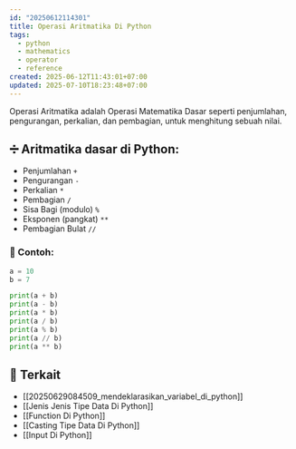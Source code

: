 ```yaml
---
id: "20250612114301"
title: Operasi Aritmatika Di Python
tags:
  - python
  - mathematics
  - operator
  - reference
created: 2025-06-12T11:43:01+07:00
updated: 2025-07-10T18:23:48+07:00
---
```


Operasi Aritmatika adalah Operasi Matematika Dasar seperti penjumlahan, pengurangan, perkalian, dan pembagian, untuk menghitung sebuah nilai.

## ➗ Aritmatika dasar di Python:

- Penjumlahan `+`
- Pengurangan `-`
- Perkalian `*`
- Pembagian `/`
- Sisa Bagi (modulo) `%`
- Eksponen (pangkat) `**`
- Pembagian Bulat `//`

### 📝 Contoh:

```python
a = 10
b = 7

print(a + b)
print(a - b)
print(a * b)
print(a / b)
print(a % b)
print(a // b)
print(a ** b)
```

## 🔗 Terkait

- [[20250629084509_mendeklarasikan_variabel_di_python]]
- [[Jenis Jenis Tipe Data Di Python]]
- [[Function Di Python]]
- [[Casting Tipe Data Di Python]]
- [[Input Di Python]]

